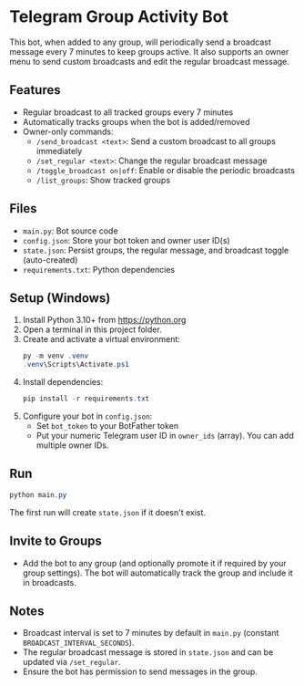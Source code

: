 # Telegram Group Activity Bot

This bot, when added to any group, will periodically send a broadcast message every 7 minutes to keep groups active. It also supports an owner menu to send custom broadcasts and edit the regular broadcast message.

## Features
- Regular broadcast to all tracked groups every 7 minutes
- Automatically tracks groups when the bot is added/removed
- Owner-only commands:
  - `/send_broadcast <text>`: Send a custom broadcast to all groups immediately
  - `/set_regular <text>`: Change the regular broadcast message
  - `/toggle_broadcast on|off`: Enable or disable the periodic broadcasts
  - `/list_groups`: Show tracked groups

## Files
- `main.py`: Bot source code
- `config.json`: Store your bot token and owner user ID(s)
- `state.json`: Persist groups, the regular message, and broadcast toggle (auto-created)
- `requirements.txt`: Python dependencies

## Setup (Windows)
1. Install Python 3.10+ from https://python.org
2. Open a terminal in this project folder.
3. Create and activate a virtual environment:
   ```powershell
   py -m venv .venv
   .venv\Scripts\Activate.ps1
   ```
4. Install dependencies:
   ```powershell
   pip install -r requirements.txt
   ```
5. Configure your bot in `config.json`:
   - Set `bot_token` to your BotFather token
   - Put your numeric Telegram user ID in `owner_ids` (array). You can add multiple owner IDs.

## Run
```powershell
python main.py
```
The first run will create `state.json` if it doesn't exist.

## Invite to Groups
- Add the bot to any group (and optionally promote it if required by your group settings). The bot will automatically track the group and include it in broadcasts.

## Notes
- Broadcast interval is set to 7 minutes by default in `main.py` (constant `BROADCAST_INTERVAL_SECONDS`).
- The regular broadcast message is stored in `state.json` and can be updated via `/set_regular`.
- Ensure the bot has permission to send messages in the group.
